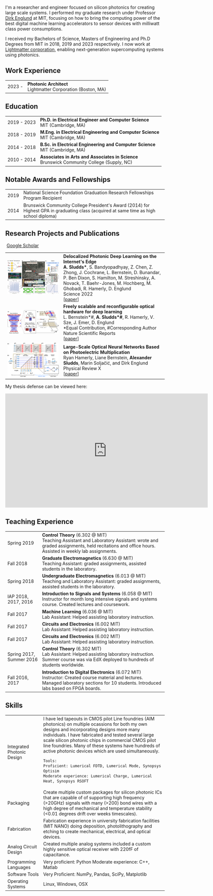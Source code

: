 I'm a researcher and engineer focused on silicon photonics for creating large scale systems. I performed my graduate research under Professor [Dirk Englund](https://www.rle.mit.edu/qp/) at MIT, focusing on how to bring the computing power of the best digital machine learning accelerators to sensor devices with milliwatt class power consumptions. <br>

I received my Bachelors of Science, Masters of Engineering and Ph.D Degrees from MIT in 2018, 2019 and 2023 respectively. 
I now work at [Lightmatter corporation](https://lightmatter.co/), enabling next-generation supercomputing systems using photonics.

## <i class="fa fa-chevron-right"></i> Work Experience

<table class="table table-hover">
  <tr>
    <td class="col-md-3"> 2023 -  </td>
    <td>
        <strong>Photonic Architect </strong>
        <br>
      Lightmatter Corporation (Boston, MA)
    </td>
  </tr>
</table>

## <i class="fa fa-chevron-right"></i> Education

<table class="table table-hover">
  <tr>
    <td class="col-md-3"> 2019 - 2023 </td>
    <td>
        <strong>Ph.D. in Electrical Engineer and Computer Science </strong>
        <br>
      MIT (Cambridge, MA)
    </td>
  </tr>
  <tr>
    <td class="col-md-3"> 2018 - 2019 </td>
    <td>
        <strong>M.Eng. in Electrical Engineering and Computer Science</strong>
        <br>
      MIT (Cambridge, MA)
    </td>
  </tr>
  <tr>
    <td class="col-md-3"> 2014 - 2018</td>
    <td>
        <strong>B.Sc. in Electrical Engineering and Computer Science</strong>
        <br>
      MIT (Cambridge, MA)
    </td>
  </tr>
  <tr>
    <td class="col-md-3"> 2010 - 2014</td>
    <td>
      <strong> Associates in Arts and Associates in Science </strong>
      <br>
      Brunswick Community College (Supply, NC)
    </td>
  </tr>
</table>

## <i class="fa fa-chevron-right"></i> Notable Awards and Fellowships
<table class="table table-hover">
<tr>
  <td class='col-md-2'>2019</td>
  <td>
   National Science Foundation Graduation Research Fellowships Program Recipient
    <!--  -->
  </td>
</tr>
  
<tr>
  <td class='col-md-2'>2014</td>
  <td>
    Brunswick Community College President's Award (2014) for Highest GPA in graduating class (acquired at same time as high school diploma)
  </td>
</tr>

</table>

## <i class="fa fa-chevron-right"></i> Research Projects and Publications <a href=""><i class="fa fa-code-fork" aria-hidden="true"></i></a>

<a href="https://scholar.google.com/citations?user=xQ3bAK0AAAAJ&hl=en" class="btn btn-primary" style="padding: 0.3em;">
  <i class="ai ai-google-scholar"></i> Google Scholar
</a>
<table class="table table-hover">
  
<tr>
<td class="col-md-3"><a href='https://www.science.org/stoken/author-tokens/ST-814/full' target='_blank'><img src="images/publications/netcast.png"/></a> </td>
<td>
    <strong>Delocalized Photonic Deep Learning on the Internet's Edge</strong><br>
    <strong>A. Sludds*</strong>, S. Bandyopadhyay, Z. Chen, Z. Zhong, J. Cochrane, L. Bernstein, D. Bunandar, P. Ben Dixon, S. Hamilton, M. Streshinsky, A. Novack, T. Baehr-Jones, M. Hochberg, M. Ghobadi, R. Hamerly, D. Englund <br>
    Science 2022 <br>
    [<a href='https://www.science.org/stoken/author-tokens/ST-814/full' target='_blank'>paper</a>] <br>
    
<div id="abs_demetcisantorella" style="text-align: justify; display: none" markdown="1">
Advances in deep neural networks (DNNs) are transforming science and technology. However, the increasing computational demands of the most powerful DNNs limit deployment on low-power devices, such as smartphones and sensors -- and this trend is accelerated by the simultaneous move towards Internet-of-Things (IoT) devices. Numerous efforts are underway to lower power consumption, but a fundamental bottleneck remains due to energy consumption in matrix algebra, even for analog approaches including neuromorphic, analog memory and photonic meshes. Here we introduce and demonstrate a new approach that sharply reduces energy required for matrix algebra by doing away with weight memory access on edge devices, enabling orders of magnitude energy and latency reduction. At the core of our approach is a new concept that decentralizing the DNN for delocalized, optically accelerated matrix algebra on edge devices. Using a silicon photonic smart transceiver, we demonstrate experimentally that this scheme, termed Netcast, dramatically reduces energy consumption. We demonstrate operation in a photon-starved environment with 40 aJ/multiply of optical energy for 98.8% accurate image recognition and <1 photon/multiply using single photon detectors. Furthermore, we show realistic deployment of our system, classifying images with 3 THz of bandwidth over 86 km of deployed optical fiber in a Boston-area fiber network. Our approach enables computing on a new generation of edge devices with speeds comparable to modern digital electronics and power consumption that is orders of magnitude lower
</div>
</td>
</tr>

  
  
<tr>
<td class="col-md-3"><a href='https://www.nature.com/articles/s41598-021-82543-3' target='_blank'><img src="images/publications/freely_scalable.jpg"/></a> </td>
<td>
    <strong>Freely scalable and reconfigurable optical hardware for deep learning</strong><br>
    L. Bernstein*#, <strong>A. Sludds*#</strong>, R. Hamerly, V. Sze, J. Emer, D. Englund <br>
     *Equal Contribution, #Corresponding Author<br>
    Nature Scientific Reports <br>
    [<a href='https://www.nature.com/articles/s41598-021-82543-3' target='_blank'>paper</a>] <br>
    
<div id="abs_demetcisantorella" style="text-align: justify; display: none" markdown="1">
As deep neural network (DNN) models grow ever-larger, they can achieve higher accuracy and solve more complex problems. This trend has been enabled by an increase in available compute power; however, efforts to continue to scale electronic processors are impeded by the costs of communication, thermal management, power delivery and clocking. To improve scalability, we propose a digital optical neural network (DONN) with intralayer optical interconnects and reconfigurable input values. The path-length-independence of optical energy consumption enables information locality between a transmitter and a large number of arbitrarily arranged receivers, which allows greater flexibility in architecture design to circumvent scaling limitations. In a proof-of-concept experiment, we demonstrate optical multicast in the classification of 500 MNIST images with a 3-layer, fully-connected network. We also analyze the energy consumption of the DONN and find that digital optical data transfer is beneficial over electronics when the spacing of computational units is on the order of >10μm.
</div>
</td>
</tr>
  

<tr>
<td class="col-md-3"><a href='https://journals.aps.org/prx/abstract/10.1103/PhysRevX.9.021032' target='_blank'><img src="images/publications/prx.png"/></a> </td>
<td>
    <strong>Large-Scale Optical Neural Networks Based on Photoelectric Multiplication</strong><br>
  Ryan Hamerly, Liane Bernstein, <strong>Alexander Sludds</strong>, Marin Soljačić, and Dirk Englund <br>
    Physical Review X<br>
    [<a href='https://journals.aps.org/prx/abstract/10.1103/PhysRevX.9.021032' target='_blank'>paper</a>] <br>
    
<div id="abs_demetcisantorella" style="text-align: justify; display: none" markdown="1">
Recent success in deep neural networks has generated strong interest in hardware accelerators to improve speed and energy consumption. This paper presents a new type of photonic accelerator based on coherent detection that is scalable to large (N≳106) networks and can be operated at high (gigahertz) speeds and very low (subattojoule) energies per multiply and accumulate (MAC), using the massive spatial multiplexing enabled by standard free-space optical components. In contrast to previous approaches, both weights and inputs are optically encoded so that the network can be reprogrammed and trained on the fly. Simulations of the network using models for digit and image classification reveal a “standard quantum limit” for optical neural networks, set by photodetector shot noise. This bound, which can be as low as 50  zJ/MAC, suggests that performance below the thermodynamic (Landauer) limit for digital irreversible computation is theoretically possible in this device. The proposed accelerator can implement both fully connected and convolutional networks. We also present a scheme for backpropagation and training that can be performed in the same hardware. This architecture will enable a new class of ultralow-energy processors for deep learning.
</div>
</td>
</tr>
  
</table>

My thesis defense can be viewed here:
<iframe title="vimeo-player" src="https://player.vimeo.com/video/797079017?h=485b115573" width="640" height="360" frameborder="0"    allowfullscreen></iframe>


## <i class="fa fa-chevron-right"></i> Teaching Experience
<table class="table table-hover">
<tr>
  <td class='col-md-1'>Spring 2019</td>
  <td><strong>Control Theory</strong> (6.302 @ MIT)<br>
  Teaching Assistant and Laboratory Assistant: wrote and graded assignments, held recitations and office hours. Assisted in weekly lab assignments.</td>
</tr>
  
<tr>
  <td class='col-md-1'>Fall 2018</td>
  <td><strong>Graduate Electromagnetics</strong> (6.630 @ MIT)<br>
   Teaching Assistant: graded assignments, assisted students in the laboratory.</td>
</tr>
  
<tr>
  <td class='col-md-1'>Spring 2018</td>
  <td><strong>Undergraduate Electromagnetics</strong> (6.013 @ MIT)<br>
   Teaching and Laboratory Assistant: graded assignments, assisted students in the laboratory.</td>
</tr>
  
<tr>
  <td class='col-md-1'>IAP 2018, 2017, 2016</td>
  <td><strong>Introduction to Signals and Systems </strong> (6.058 @ MIT)<br>
   Instructor for month long intensive signals and systems course. Created lectures and coursework. </td>
</tr>
  
<tr>
  <td class='col-md-1'>Fall 2017</td>
  <td><strong>Machine Learning </strong> (6.036 @ MIT)<br>
   Lab Assistant: Helped assisting laboratory instruction. </td>
</tr>
  
<tr>
  <td class='col-md-1'>Fall 2017</td>
  <td><strong>Circuits and Electronics </strong> (6.002 MIT)<br>
   Lab Assistant: Helped assisting laboratory instruction. </td>
</tr>
    
<tr>
  <td class='col-md-1'>Fall 2017</td>
  <td><strong>Circuits and Electronics </strong> (6.002 MIT)<br>
   Lab Assistant: Helped assisting laboratory instruction. </td>
</tr>
    
<tr>
  <td class='col-md-1'>Spring 2017, Summer 2016</td>
  <td><strong>Control Theory </strong> (6.302 MIT)<br>
   Lab Assistant: Helped assisting laboratory instruction. Summer course was via EdX deployed to hundreds of students worldwide.</td>
</tr>
    
<tr>
  <td class='col-md-1'>Fall 2016, 2017</td>
  <td><strong>Introduction to Digital Electronics </strong> (6.072 MIT)<br>
   Instructor: Created course material and lectures. Managed laboratory sections for 10 students. Introduced labs based on FPGA boards.</td>
</tr>
    
</table>

## <i class="fa fa-chevron-right"></i> Skills
<table class="table table-hover">
  
<tr>
  <td class='col-md-2'>Integrated Photonic Design</td>
  <td>
    I have led tapeouts in CMOS pilot Line foundries (AIM photonics) on multiple ocassions for both my own designs and incorporating designs more many individuals. I have fabricated and tested several large scale silicon photonic chips in commercial CMOS pilot line foundries. Many of these systems have hundreds of active photonic devices which are used simultaneously. 
    
    Tools:
    Proficient: Lumerical FDTD, Lumerical Mode, Synopsys Optisim
    Moderate experience: Lumerical Charge, Lumerical Heat, Synopsys RSOFT
  </td>
</tr>
  
<tr>
  <td class='col-md-2'>Packaging</td>
  <td>
    Create multiple custom packages for silicon photonic ICs that are capable of of supporting high frequency (>20GHz) signals with many (>200) bond wires with a high degree of mechanical and temperature stability (<0.01 degrees drift over weeks timescales).
  </td>
</tr>
  
<tr>
  <td class='col-md-2'>Fabrication</td>
  <td>
    Fabrication experience in university fabrication facilities (MIT NANO) doing deposition, photolithography and etching to create mechanical, electrical, and optical devices.
  </td>
</tr>
  
<tr>
  <td class='col-md-2'>Analog Circuit Design</td>
  <td>
    Created multiple analog systems included a custom highly sensitive optical receiver with 220fF of capacitance.
  </td>
</tr>
  
<tr>
  <td class='col-md-2'>Programming Languages</td>
  <td>
    Very proficient: Python
    Moderate experience: C++, Matlab
  </td>
</tr>
  
<tr>
<td class='col-md-2'>Software Tools</td>
<td>
  Very Proficient: NumPy, Pandas, SciPy, Matplotlib
</td>
</tr>
  
<tr>
<td class='col-md-2'>Operating Systems</td>
<td>
  Linux, Windows, OSX
</td>
</tr>
</table>
